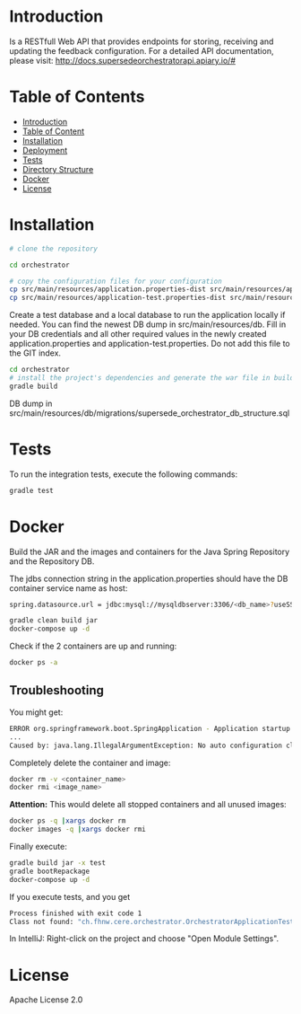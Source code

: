 
# Introduction

Is a RESTfull Web API that provides endpoints for storing, receiving and updating the feedback configuration.
For a detailed API documentation, please visit: http://docs.supersedeorchestratorapi.apiary.io/#

# Table of Contents

- [Introduction](#introduction)
- [Table of Content](#table-of-content)
- [Installation](#installation)
- [Deployment](#deployment)
- [Tests](#tests)
- [Directory Structure](#directory-structure)
- [Docker](#docker)
- [License](#license)

# Installation

```bash
# clone the repository

cd orchestrator

# copy the configuration files for your configuration
cp src/main/resources/application.properties-dist src/main/resources/application.properties
cp src/main/resources/application-test.properties-dist src/main/resources/application-test.properties
```

Create a test database and a local database to run the application locally if needed. You can find the newest DB dump in src/main/resources/db. Fill in your DB credentials and all other required values in the newly created application.properties and application-test.properties. Do not add this file to the GIT index.

```bash
cd orchestrator
# install the project's dependencies and generate the war file in build/libs/
gradle build
```

DB dump in src/main/resources/db/migrations/supersede_orchestrator_db_structure.sql 

# Tests

To run the integration tests, execute the following commands:

```bash
gradle test
```

# Docker

Build the JAR and the images and containers for the Java Spring Repository and the Repository DB. 

The jdbs connection string in the application.properties should have the DB container service name as host:

```bash
spring.datasource.url = jdbc:mysql://mysqldbserver:3306/<db_name>?useSSL=false
```

```bash
gradle clean build jar
docker-compose up -d
```

Check if the 2 containers are up and running:
 
```bash
docker ps -a  
```

## Troubleshooting

You might get: 
```bash
ERROR org.springframework.boot.SpringApplication - Application startup failed
...
Caused by: java.lang.IllegalArgumentException: No auto configuration classes found in META-INF/spring.factories. If you are using a custom packaging, make sure that file is correct.
```

Completely delete the container and image: 
```bash
docker rm -v <container_name>
docker rmi <image_name>
```

**Attention:** This would delete all stopped containers and all unused images:
```bash
docker ps -q |xargs docker rm
docker images -q |xargs docker rmi
```

Finally execute:
```bash
gradle build jar -x test
gradle bootRepackage
docker-compose up -d 
```

If you execute tests, and you get 
```bash
Process finished with exit code 1
Class not found: "ch.fhnw.cere.orchestrator.OrchestratorApplicationTests"Empty test suite.
```

In IntelliJ: Right-click on the project and choose "Open Module Settings". 


# License

Apache License 2.0